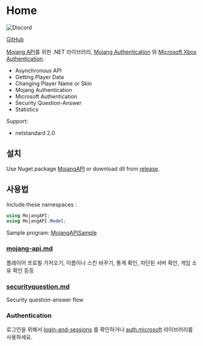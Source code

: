 # Home

![Discord](https://img.shields.io/discord/795952027443527690?label=discord\&logo=discord\&style=for-the-badge)

[GitHub](https://github.com/CmlLib/MojangAPI)

[Mojang API](https://wiki.vg/Mojang\_API)를 위한 .NET 라이브러리, [Mojang Authentication](https://wiki.vg/Authentication) 와 [Microsoft Xbox Authentication](https://wiki.vg/Microsoft\_Authentication\_Scheme).

* Asynchronous API
* Getting Player Data
* Changing Player Name or Skin
* Mojang Authentication
* Microsoft Authentication
* Security Question-Answer
* Statistics

Support:

* netstandard 2.0

## 설치

Use Nuget package [MojangAPI](https://www.nuget.org/packages/MojangAPI) or download dll from [release](https://github.com/CmlLib/MojangAPI/releases).

## 사용법

Include these namespaces :

```csharp
using MojangAPI;
using MojangAPI.Model;
```

Sample program: [MojangAPISample](https://github.com/CmlLib/MojangAPI/tree/master/MojangAPISample)

### [mojang-api.md](mojang-api.md "mention")

플레이어 프로필 가저오기, 이름이나 스킨 바꾸기, 통계 확인, 차단된 서버 확인, 게임 소유 확인 등등

### [securityquestion.md](securityquestion.md "mention")

Security question-answer flow

### Authentication

로그인을 위해서 [login-and-sessions](../cmllib.core/login-and-sessions/ "mention") 를 확인하거나 [auth.microsoft](../auth.microsoft "mention") 라이브러리를 사용하세요. 
